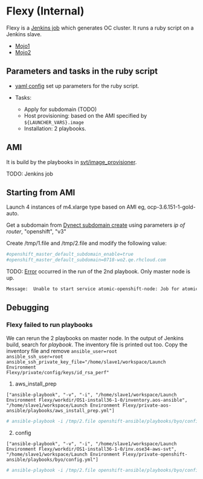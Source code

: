 # Flexy (Internal)

Flexy is a [Jenkins job](https://openshift-qe-jenkins.rhev-ci-vms.eng.rdu2.redhat.com/job/Launch%20Environment%20Flexy/)
which generates OC cluster. It runs a ruby script on a Jenkins slave.

* [Mojo1](https://mojo.redhat.com/docs/DOC-1125835)
* [Mojo2](https://mojo.redhat.com/docs/DOC-1074220)


## Parameters and tasks in the ruby script

* [yaml config](http://git.app.eng.bos.redhat.com/git/openshift-misc.git/plain/v3-launch-templates/system-testing/aos-36/aws/vars.ose36-aws-svt.yaml) set up parameters for the ruby script.

* Tasks:
  * Apply for subdomain (TODO)
  * Host provisioning: based on the AMI specified by <code>${LAUNCHER_VARS}.image</code>
  * Installation: 2 playbooks.
 
## AMI
It is build by the playbooks in [svt/image_provisioner](https://github.com/openshift/svt/tree/master/image_provisioner). 

TODO: Jenkins job

## Starting from AMI
Launch 4 instances of m4.xlarge type based on AMI eg, ocp-3.6.151-1-gold-auto.

Get a subdomain from [Dynect subdomain create](https://openshift-qe-jenkins.rhev-ci-vms.eng.rdu2.redhat.com/job/Dynect%20subdomain%20create/253/console) using parameters *ip of router*, "openshift", "v3"

Create /tmp/1.file and /tmp/2.file and modify the following value:

```sh
#openshift_master_default_subdomain_enable=true
#openshift_master_default_subdomain=0718-wo2.qe.rhcloud.com
```

TODO: [Error](https://paste.fedoraproject.org/paste/QOLK4aFrNEUfPz9caojfmg) occurred in the run of the 2nd playbook.
Only master node is up.

```sh
Message:  Unable to start service atomic-openshift-node: Job for atomic-openshift-node.service failed because the control process exited with error code. See "systemctl status atomic-openshift-node.service" and "journalctl -xe" for details.
```

## Debugging

### Flexy failed to run playbooks

We can rerun the 2 playbooks on master node. In the output of Jenkins build, search for *playbook*. The inventory file is printed out too.
Copy the inventory file and remove
<code>ansible_user=root ansible_ssh_user=root ansible_ssh_private_key_file="/home/slave1/workspace/Launch Environment Flexy/private/config/keys/id_rsa_perf"</code>

1. aws_install_prep

```
["ansible-playbook", "-v", "-i", "/home/slave1/workspace/Launch Environment Flexy/workdir/OS1-install36-1-0/inventory.aos-ansible", "/home/slave1/workspace/Launch Environment Flexy/private-aos-ansible/playbooks/aws_install_prep.yml"]
```

```sh
# ansible-playbook -i /tmp/2.file openshift-ansible/playbooks/byo/config.yml
```

2. config

```
["ansible-playbook", "-v", "-i", "/home/slave1/workspace/Launch Environment Flexy/workdir/OS1-install36-1-0/inv.ose34-aws-svt", "/home/slave1/workspace/Launch Environment Flexy/private-openshift-ansible/playbooks/byo/config.yml"]
```

```sh
# ansible-playbook -i /tmp/2.file openshift-ansible/playbooks/byo/config.yml
```
